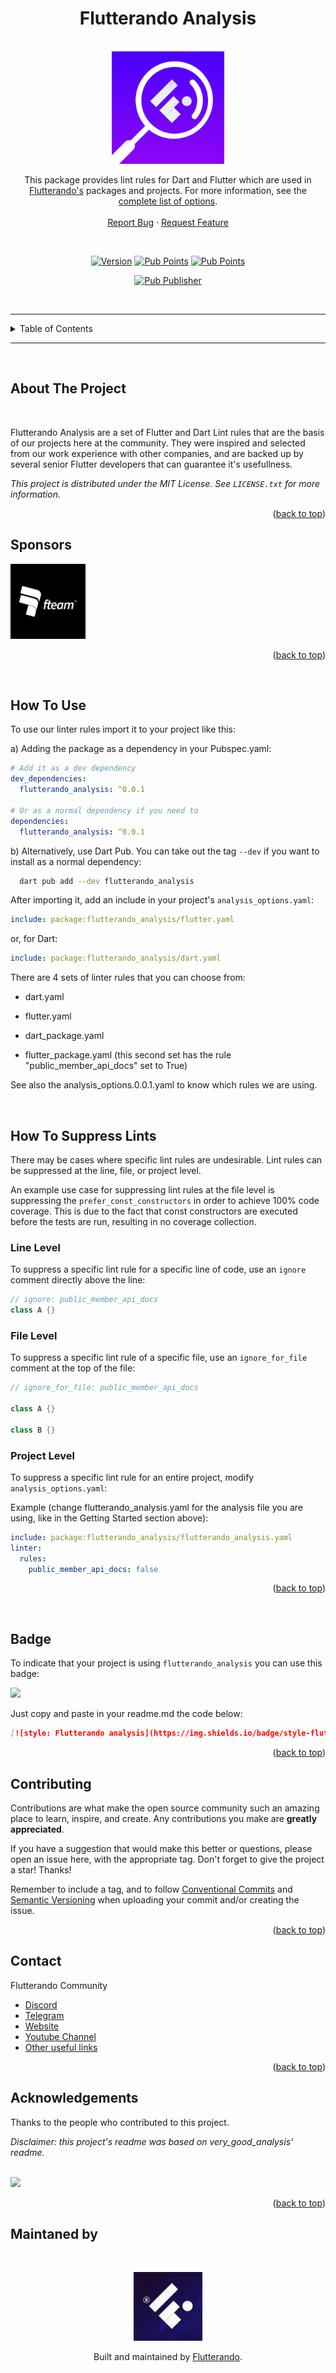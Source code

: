 <a name="readme-top"></a>


<h1 align="center">Flutterando Analysis</h1>

<!-- PROJECT LOGO -->
<br />
<div align="center">
  <a href="https://pub.dev/packages/flutterando_analysis">
    <img src="https://raw.githubusercontent.com/Flutterando/flutterando_analysis/main/readme_assets/logo.png" alt="Logo" width="180">
  </a>

  <p align="center">
    This package provides lint rules for Dart and Flutter which are used in 
    <a href="https://pub.dev/publishers/flutterando.com.br/packages">Flutterando's</a> packages and projects. For more information, see the <a href="https://github.com/Flutterando/flutterando_analysis/blob/main/lib/analysis_options.0.0.1.yaml">complete list of options</a>.
    <br />
    <br />
    <a href="https://github.com/Flutterando/flutterando_analysis/issues/">Report Bug</a>
    ·
    <a href="https://github.com/Flutterando/flutterando_analysis/issues">Request Feature</a>
  </p>

<br>

<!--  SHIELDS  ---->

[![Version](https://img.shields.io/github/v/release/flutterando/flutterando_analysis?style=plastic)](https://pub.dev/packages/flutterando_analysis)
[![Pub Points](https://img.shields.io/pub/points/flutterando_analysis?label=pub%20points&style=plastic)](https://pub.dev/packages/flutterando_analysis/score)
[![Pub Points](https://img.shields.io/badge/style-flutterando__analysis-blueviolet?style=plastic)](https://pub.dev/packages/flutterando_analysis/)


[![Pub Publisher](https://img.shields.io/pub/publisher/flutterando_analysis?style=plastic)](https://pub.dev/publishers/flutterando.com.br/packages)
</div>

<br>

---
<!-- TABLE OF CONTENTS -->
<details>
  <summary>Table of Contents</summary>
  <ol>
    <li><a href="#about-the-project">About The Project</a></li>
    <li><a href="#sponsors">Sponsors</a></li>
    <li><a href="#how-to-use">How to Use</a></li>
    <li><a href="#how-to-suppress-lints">How to Supress Lints</a></li>
    <li><a href="#badge">Badge</a></li>
    <li><a href="#contributing">Contributing</a></li>
    <li><a href="#contact">Contact</a></li>
    <li><a href="#acknowledgements">Acknowledgements</a></li>
  </ol>
</details>

---


<br>

<!-- ABOUT THE PROJECT -->
## About The Project


<!-- PROJECT EXAMPLE (IMAGE) -->



<br>

<!-- PROJECT DESCRIPTION -->

Flutterando Analysis are a set of Flutter and Dart Lint rules that are the basis of our projects here at the community. They were inspired and selected from our work experience with other companies, and are backed up by several senior Flutter developers that can guarantee it's usefullness. 

<i>This project is distributed under the MIT License. See `LICENSE.txt` for more information.</i>

<p align="right">(<a href="#readme-top">back to top</a>)</p>

<!-- SPONSORS -->
## Sponsors

<a href="https://fteam.dev">
    <img src="https://raw.githubusercontent.com/Flutterando/flutterando_analysis/main/readme_assets/sponsor-logo.png" alt="Logo" width="120">
  </a>

<p align="right">(<a href="#readme-top">back to top</a>)</p>
<br>


<!-- GETTING STARTED -->
## How To Use

To use our linter rules import it to your project like this:

a) Adding the package as a dependency in your Pubspec.yaml:
```yaml
# Add it as a dev dependency
dev_dependencies:
  flutterando_analysis: ^0.0.1

# Or as a normal dependency if you need to
dependencies: 
  flutterando_analysis: ^0.0.1
```

b) Alternatively, use Dart Pub. You can take out the tag `--dev` if you want to install as a normal dependency:
```sh
  dart pub add --dev flutterando_analysis
```

After importing it, add an include in your project's `analysis_options.yaml`:

```yaml
include: package:flutterando_analysis/flutter.yaml
```

or, for Dart:

```yaml
include: package:flutterando_analysis/dart.yaml
```

There are 4 sets of linter rules that you can choose from:
- dart.yaml
- flutter.yaml

- dart_package.yaml
- flutter_package.yaml
(this second set has the rule "public_member_api_docs" set to True)

See also the analysis_options.0.0.1.yaml to know which rules we are using. 

<br>


## How To Suppress Lints


There may be cases where specific lint rules are undesirable. Lint rules can be suppressed at the line, file, or project level.

An example use case for suppressing lint rules at the file level is suppressing the `prefer_const_constructors` in order to achieve 100% code coverage. This is due to the fact that const constructors are executed before the tests are run, resulting in no coverage collection.

### Line Level

To suppress a specific lint rule for a specific line of code, use an `ignore` comment directly above the line:

```dart
// ignore: public_member_api_docs
class A {}
```

### File Level

To suppress a specific lint rule of a specific file, use an `ignore_for_file` comment at the top of the file:

```dart
// ignore_for_file: public_member_api_docs

class A {}

class B {}
```

### Project Level

To suppress a specific lint rule for an entire project, modify `analysis_options.yaml`:

Example (change flutterando_analysis.yaml for the analysis file you are using, like in the Getting Started section above):
```yaml
include: package:flutterando_analysis/flutterando_analysis.yaml
linter:
  rules:
    public_member_api_docs: false
```

<p align="right">(<a href="#readme-top">back to top</a>)</p>


<br> 

## Badge

To indicate that your project is using `flutterando_analysis` you can use this badge: 

<img src="https://img.shields.io/badge/style-flutterando__analysis-blueviolet">

<br>

Just copy and paste in your readme.md the code below: 
```md
[![style: Flutterando analysis](https://img.shields.io/badge/style-flutterando__analysis-blueviolet)](https://pub.dev/packages/flutterando_analysis)
```


<p align="right">(<a href="#readme-top">back to top</a>)</p>


<!-- CONTRIBUTING -->
## Contributing

Contributions are what make the open source community such an amazing place to learn, inspire, and create. Any contributions you make are **greatly appreciated**.

If you have a suggestion that would make this better or questions, please open an issue here, with the appropriate tag. 
Don't forget to give the project a star! Thanks!

Remember to include a tag, and to follow [Conventional Commits](https://www.conventionalcommits.org/en/v1.0.0/) and [Semantic Versioning](https://semver.org/) when uploading your commit and/or creating the issue. 

<p align="right">(<a href="#readme-top">back to top</a>)</p>


<!-- CONTACT -->
## Contact

Flutterando Community
- [Discord](https://discord.gg/qNBDHNARja)
- [Telegram](https://t.me/flutterando)
- [Website](https://www.flutterando.com.br)
- [Youtube Channel](https://www.youtube.com.br/flutterando)
- [Other useful links](https://linktr.ee/flutterando)


<p align="right">(<a href="#readme-top">back to top</a>)</p>


<!-- ACKNOWLEDGEMENTS -->
## Acknowledgements 


Thanks to the people who contributed to this project.

<i>Disclaimer: this project's readme was based on very_good_analysis' readme.</i>

<br>

<a href="https://github.com/flutterando/flutterando_analysis/graphs/contributors">
  <img src="https://contrib.rocks/image?repo=flutterando/flutterando_analysis" />
</a>


<p align="right">(<a href="#readme-top">back to top</a>)</p>

<!-- MANTAINED BY -->
## Maintaned by

<br>

<p align="center">
  <a href="https://www.flutterando.com.br">
    <img width="110px" src="https://raw.githubusercontent.com/Flutterando/flutterando_analysis/main/readme_assets/logo-flutterando.png">
  </a>
  <p align="center">
    Built and maintained by <a href="https://www.flutterando.com.br">Flutterando</a>.
  </p>
</p>
